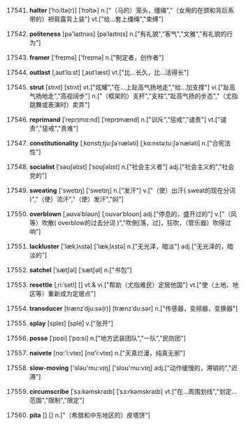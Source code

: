 17541. **halter**
[ˈhɔ:ltə(r)]  [ˈhɔltɚ]
n.["（马的）笼头，缰绳","（女用的在颈和背后系带的）袒肩露背上装"]  vt.["给…套上缰绳","束缚"]  

17542. **politeness**
[pə'laɪtnəs]  [pəˈlaɪtnɪs]
n.["有礼貌","客气","文雅","有礼貌的行为"]  

17543. **framer**
['freɪmə]  ['freɪmə]
n.["制定者，创作者"]  

17544. **outlast**
[ˌaʊtˈlɑ:st]  [ˌaʊtˈlæst]
vt.["比…长久，比…活得长"]  

17545. **strut**
[strʌt]  [strʌt]
vt.["炫耀","在…上趾高气扬地走","给…加支撑"]  vi.["趾高气扬地走","高视阔步"]  n.["（框架的）支杆","支柱","趾高气扬的步态","（尤指跳舞或表演时）卖弄"]  

17546. **reprimand**
[ˈreprɪmɑ:nd]  [ˈreprɪmænd]
n.["训斥","惩戒","谴责"]  vt.["谴责","惩戒","责难"]  

17547. **constitutionality**
[ˌkɒnstɪˌtju:ʃəˈnæləti]  [ˌkɑ:nstəˌtu:ʃəˈnæləti]
n.["合宪法性"]  

17548. **socialist**
[ˈsəʊʃəlɪst]  [ˈsoʊʃəlɪst]
n.["社会主义者"]  adj.["社会主义的","社会党的"]  

17549. **sweating**
['swetɪŋ]  ['swetɪŋ]
n.["发汗"]  v.["（使）出汗( sweat的现在分词 )","（使）流汗","（使）发汗","焖"]  

17550. **overblown**
[ˌəʊvəˈbləʊn]  [ˌoʊvərˈbloʊn]
adj.["停息的，盛开过的"]  v.["（风等）吹散( overblow的过去分词 )","吹倒[落，过]，狂吹，（管乐器）吹得过响"]  

17551. **lackluster**
['lækˌlʌstə]  ['lækˌlʌstə]
n.["无光泽，暗淡"]  adj.["无光泽的，暗淡的"]  

17552. **satchel**
[ˈsætʃəl]  [ˈsætʃəl]
n.["书包"]  

17553. **resettle**
[ˌri:ˈsetl]  []
vt.& vi.["帮助（尤指难民）定居他国"]  vt.["使（土地、地区等）重新成为定居点"]  

17554. **transducer**
[trænzˈdju:sə(r)]  [trænzˈdu:sər]
n.["传感器，变频器，变换器"]  

17555. **splay**
[spleɪ]  [sple]
v.["张开"]  

17556. **posse**
[ˈpɒsi]  [ˈpɑ:si]
n.["地方武装团队","一队","民防团"]  

17557. **naivete**
[nɑ:'i:vteɪ]  [nɑ'i:vteɪ]
n.["天真烂漫，纯真无邪"]  

17558. **slow-moving**
['sləʊ'mu:vɪŋ]  ['sloʊ'mu:vɪŋ]
adj.["动作缓慢的，滞销的","迟滞"]  

17559. **circumscribe**
[ˈsɜ:kəmskraɪb]  [ˈsɜ:rkəmskraɪb]
vt.["在…周围划线","划定…范围","限制","限定"]  

17560. **pita**
[]  []
n.["（希腊和中东地区的）皮塔饼"]  

